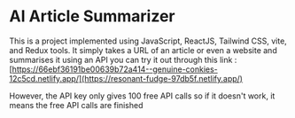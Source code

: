 # AI Article Summarizer

This is a project implemented using JavaScript, ReactJS, Tailwind CSS, vite, and Redux tools.
It simply takes a URL of an article or even a website and summarises it using an API you can try it out through this link : 
[https://66ebf36191be00639b72a414--genuine-conkies-12c5cd.netlify.app/](https://resonant-fudge-97db5f.netlify.app/)

However, the API key only gives 100 free API calls so if it doesn't work, it means the free API calls are finished
